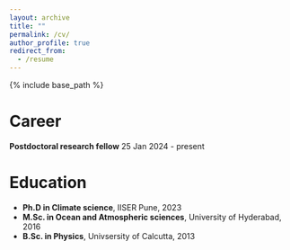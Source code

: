 ```yaml
---
layout: archive
title: ""
permalink: /cv/
author_profile: true
redirect_from:
  - /resume
---
```


{% include base_path %}

Career
======
**Postdoctoral research fellow** 25 Jan 2024 - present 

Education
======
* **Ph.D in Climate science**, IISER Pune, 2023
* **M.Sc. in Ocean and Atmospheric sciences**, University of Hyderabad, 2016
* **B.Sc. in Physics**, Univsersity of Calcutta, 2013


